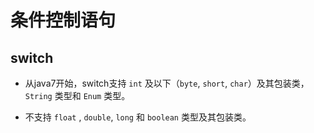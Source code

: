 # 条件控制语句



## switch

- 从java7开始，switch支持 `int` 及以下（`byte`, `short`, `char`）及其包装类，`String` 类型和 `Enum` 类型。

- 不支持 `float` , `double`, `long` 和 `boolean` 类型及其包装类。

